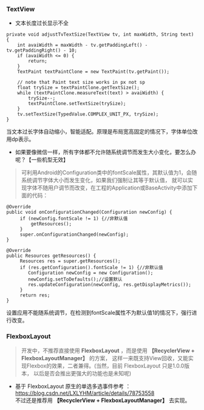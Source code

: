 ### TextView
- 文本长度过长显示不全
```
private void adjustTvTextSize(TextView tv, int maxWidth, String text) {
    int avaiWidth = maxWidth - tv.getPaddingLeft() - tv.getPaddingRight() - 10;
    if (avaiWidth <= 0) {
        return;
    }
    TextPaint textPaintClone = new TextPaint(tv.getPaint());

    // note that Paint text size works in px not sp
    float trySize = textPaintClone.getTextSize();
    while (textPaintClone.measureText(text) > avaiWidth) {
        trySize--;
        textPaintClone.setTextSize(trySize);
    }
    tv.setTextSize(TypedValue.COMPLEX_UNIT_PX, trySize);
}
```
当文本过长字体自动缩小，智能适配。原理是布局宽高固定的情况下，字体单位改用dp表示。
- 如果要像微信一样，所有字体都不允许随系统调节而发生大小变化，要怎么办呢？【一些机型无效】
> 可利用Android的Configuration类中的fontScale属性，其默认值为1，会随系统调节字体大小而发生变化，如果我们强制让其等于默认值，
就可以实现字体不随用户调节而改变，在工程的Application或BaseActivity中添加下面的代码：
```
@Override
public void onConfigurationChanged(Configuration newConfig) {
     if (newConfig.fontScale != 1) {//非默认值
         getResources();
     }
     super.onConfigurationChanged(newConfig);
}

@Override
public Resources getResources() {
     Resources res = super.getResources();
     if (res.getConfiguration().fontScale != 1) {//非默认值
        Configuration newConfig = new Configuration();
        newConfig.setToDefaults();//设置默认
        res.updateConfiguration(newConfig, res.getDisplayMetrics());
     }
     return res;
}
```
设置应用不能随系统调节，在检测到fontScale属性不为默认值1的情况下，强行进行改变。

### FlexboxLayout
>   开发中，不推荐直接使用 **FlexboxLayout** ，而是使用 **【RecyclerView + FlexboxLayoutManager】** 的方案，
这样一来既支持View回收，又能实现Flexbox的效果，二者兼得。(当然，目前 FlexboxLayout 只是1.0.0版本，
以后是否会推出更强大的功能也是未知呢)

-   基于 FlexboxLayout 原生的单选多选事件参考 ：https://blog.csdn.net/LXLYHM/article/details/78753558  <br>
不过还是推荐用 **【RecyclerView + FlexboxLayoutManager】** 去实现。